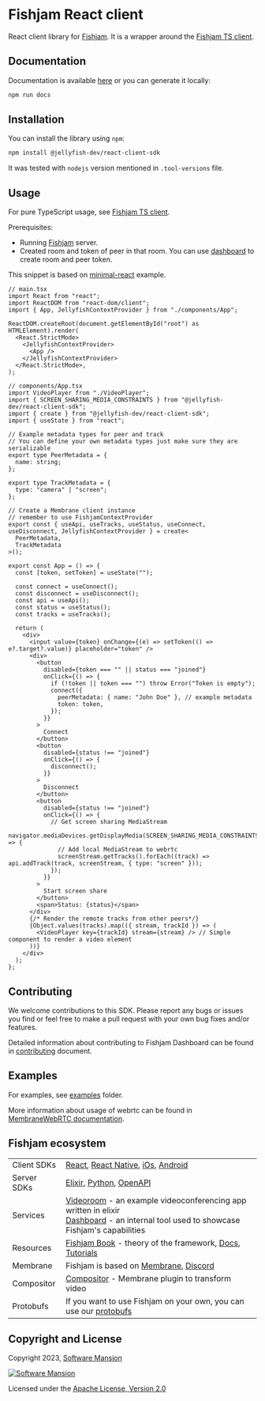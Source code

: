 # Fishjam React client

React client library for [Fishjam](https://github.com/fishjam-dev/fishjam).
It is a wrapper around
the [Fishjam TS client](https://github.com/fishjam-dev/ts-client-sdk).

## Documentation

Documentation is available [here](https://fishjam-dev.github.io/react-client-sdk/) or you can generate it locally:

```bash
npm run docs
```

## Installation

You can install the library using `npm`:

```bash
npm install @jellyfish-dev/react-client-sdk
```

It was tested with `nodejs` version mentioned in `.tool-versions` file.

## Usage

For pure TypeScript usage,
see [Fishjam TS client](https://github.com/fishjam-dev/ts-client-sdk).

Prerequisites:

- Running [Fishjam](https://github.com/fishjam-dev/fishjam) server.
- Created room and token of peer in that room.
  You can use [dashboard](https://github.com/fishjam-dev/fishjam-dashboard) to create room and peer token.

This snippet is based
on [minimal-react](https://github.com/fishjam-dev/react-client-sdk/tree/main/examples/minimal-react) example.

```tsx
// main.tsx
import React from "react";
import ReactDOM from "react-dom/client";
import { App, JellyfishContextProvider } from "./components/App";

ReactDOM.createRoot(document.getElementById("root") as HTMLElement).render(
  <React.StrictMode>
    <JellyfishContextProvider>
      <App />
    </JellyfishContextProvider>
  </React.StrictMode>,
);

// components/App.tsx
import VideoPlayer from "./VideoPlayer";
import { SCREEN_SHARING_MEDIA_CONSTRAINTS } from "@jellyfish-dev/react-client-sdk";
import { create } from "@jellyfish-dev/react-client-sdk";
import { useState } from "react";

// Example metadata types for peer and track
// You can define your own metadata types just make sure they are serializable
export type PeerMetadata = {
  name: string;
};

export type TrackMetadata = {
  type: "camera" | "screen";
};

// Create a Membrane client instance
// remember to use FishjamContextProvider
export const { useApi, useTracks, useStatus, useConnect, useDisconnect, JellyfishContextProvider } = create<
  PeerMetadata,
  TrackMetadata
>();

export const App = () => {
  const [token, setToken] = useState("");

  const connect = useConnect();
  const disconnect = useDisconnect();
  const api = useApi();
  const status = useStatus();
  const tracks = useTracks();

  return (
    <div>
      <input value={token} onChange={(e) => setToken(() => e?.target?.value)} placeholder="token" />
      <div>
        <button
          disabled={token === "" || status === "joined"}
          onClick={() => {
            if (!token || token === "") throw Error("Token is empty");
            connect({
              peerMetadata: { name: "John Doe" }, // example metadata
              token: token,
            });
          }}
        >
          Connect
        </button>
        <button
          disabled={status !== "joined"}
          onClick={() => {
            disconnect();
          }}
        >
          Disconnect
        </button>
        <button
          disabled={status !== "joined"}
          onClick={() => {
            // Get screen sharing MediaStream
            navigator.mediaDevices.getDisplayMedia(SCREEN_SHARING_MEDIA_CONSTRAINTS).then((screenStream) => {
              // Add local MediaStream to webrtc
              screenStream.getTracks().forEach((track) => api.addTrack(track, screenStream, { type: "screen" }));
            });
          }}
        >
          Start screen share
        </button>
        <span>Status: {status}</span>
      </div>
      {/* Render the remote tracks from other peers*/}
      {Object.values(tracks).map(({ stream, trackId }) => (
        <VideoPlayer key={trackId} stream={stream} /> // Simple component to render a video element
      ))}
    </div>
  );
};
```

## Contributing

We welcome contributions to this SDK. Please report any bugs or issues you find or feel free to make a pull request with your own bug fixes and/or features.

Detailed information about contributing to Fishjam Dashboard can be found in [contributing](./CONTRIBUTING.md) document.

## Examples

For examples, see [examples](https://github.com/fishjam-dev/react-client-sdk/tree/main/examples) folder.

More information about usage of webrtc can be found
in [MembraneWebRTC documentation](https://fishjam-dev.github.io/membrane-webrtc-js/).

## Fishjam ecosystem

|             |                                                                                                                                                                                                                                                      |
| ----------- | ---------------------------------------------------------------------------------------------------------------------------------------------------------------------------------------------------------------------------------------------------- |
| Client SDKs | [React](https://github.com/fishjam-dev/react-client-sdk), [React Native](https://github.com/fishjam-dev/react-native-client-sdk), [iOs](https://github.com/fishjam-dev/ios-client-sdk), [Android](https://github.com/fishjam-dev/android-client-sdk) |
| Server SDKs | [Elixir](https://github.com/fishjam-dev/elixir_server_sdk), [Python](https://github.com/fishjam-dev/python-server-sdk), [OpenAPI](https://fishjam-dev.github.io/fishjam-docs/api_reference/rest_api)                                                 |
| Services    | [Videoroom](https://github.com/fishjam-dev/fishjam-videoroom) - an example videoconferencing app written in elixir <br/> [Dashboard](https://github.com/fishjam-dev/fishjam-dashboard) - an internal tool used to showcase Fishjam's capabilities    |
| Resources   | [Fishjam Book](https://fishjam-dev.github.io/book/) - theory of the framework, [Docs](https://fishjam-dev.github.io/fishjam-docs/), [Tutorials](https://github.com/fishjam-dev/fishjam-clients-tutorials)                                            |
| Membrane    | Fishjam is based on [Membrane](https://membrane.stream/), [Discord](https://discord.gg/nwnfVSY)                                                                                                                                                      |
| Compositor  | [Compositor](https://github.com/membraneframework/membrane_video_compositor_plugin) - Membrane plugin to transform video                                                                                                                             |
| Protobufs   | If you want to use Fishjam on your own, you can use our [protobufs](https://github.com/fishjam-dev/protos)                                                                                                                                           |

## Copyright and License

Copyright 2023, [Software Mansion](https://swmansion.com/?utm_source=git&utm_medium=readme&utm_campaign=fishjam)

[![Software Mansion](https://logo.swmansion.com/logo?color=white&variant=desktop&width=200&tag=membrane-github)](https://swmansion.com/?utm_source=git&utm_medium=readme&utm_campaign=fishjam)

Licensed under the [Apache License, Version 2.0](LICENSE)
